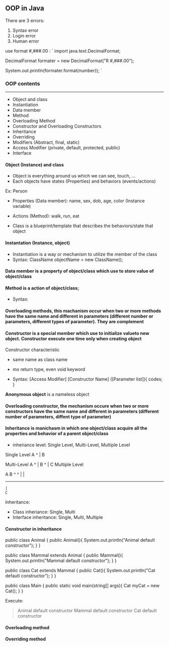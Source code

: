 ## OOP in Java

There are 3 errors:
  1. Syntax error
  2. Login error
  3. Human error

use format #,###.00 :
`
  import java.text.DecimalFormat;

  DecimalFormat formater = new DecimalFormat("R #,###.00");

  System.out.println(formater.format(number));
`

### OOP contents
***
- Object and class
- Instantiation
- Data member
- Method
- Overloading Method
- Constructor and Overloading Constructors
- Inheritance
- Overriding
- Modifiers (Abstract, final, static)
- Access Modifier (private, default, protected, public)
- Interface

#### Object (Instance) and class

- Object is everything around us which we can see, touch, ...
- Each objects have states (Properties) and behaviors (events/actions)

Ex:
Person
  - Properties (Data member): name, sex, dob, age, color (Instance variable)
  - Actions (Method): walk, run, eat

- Class is a blueprint/template that describes the behaviors/state that object

#### Instantation (Instance, object)
  - Instantiation is a way or mechanism to utilize the member of the class
  - Syntax: ClassName objectName = new ClassName();

#### Data member is a property of object/class which use to store value of object/class

#### Method is a action of object/class;

  - Syntax: <Access Modifer> <Modifier> <Return Type> <Method name>

#### Overloading methods, this machanism occur when two or more methods have the same name and different in parameters (different number or parameters, different types of parameter). They are complement

#### Constructor is a special member which use to initialize valueto new object. Constructor execute one time only when creating object

Constructor characteristic
- same name as class name
- mo return type, even void keyword

- Syntax: [Access Modifier] [Constructor Name] ([Parameter list]){
  codes;
}

**Anonymous object** is a nameless object

#### Overloading constructor, the mechanism occure when two or more constructors have the same name and different in parameters (different number of parameters, diffent type of parameter)

#### Inheritance is manichasm in which one object/class acquire all the properties and behavior of a parent object/class

  - inheriance level: Single Level, Multi-Level, Multiple Level

  Single Level
   A
   ^
   |
   B

  Multi-Level
   A
   ^
   |
   B
   ^
   |
   C
  Multiple Level

  A    B
  ^    ^
  |    |
  ______
    |
    C
  
Inheritance:
 - Class inheriance: Single, Multi
 - Interface inheritance: Single, Multi, Multiple

#### Constructor in inheritance

public class Animal {
  public Animal(){
    System.out.println("Animal default constructor");
  }
}

public class Mammal extends Animal {
  public Mammal(){
    System.out.println("Mammal default constructor");
  }
}

public class Cat extends Mammal {
  public Cat(){
    System.out.println("Cat defautl constructor");
  }
}

public class Main {
  public static void main(string[] args){
    Cat myCat = new Cat();
  }
}

Execute:
> Animal default constructor
> Mammal default constructor
> Cat default constructor

#### Overloading method
#### Overriding method